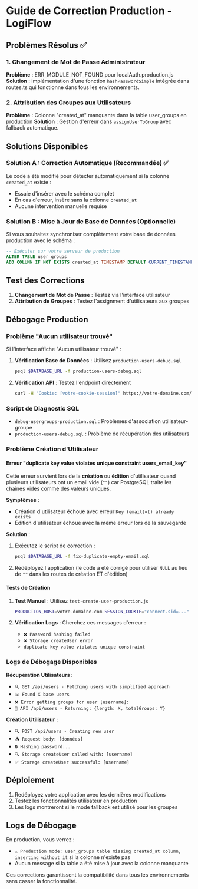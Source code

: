 # Guide de Correction Production - LogiFlow

## Problèmes Résolus ✅

### 1. Changement de Mot de Passe Administrateur
**Problème** : ERR_MODULE_NOT_FOUND pour localAuth.production.js
**Solution** : Implémentation d'une fonction `hashPasswordSimple` intégrée dans routes.ts qui fonctionne dans tous les environnements.

### 2. Attribution des Groupes aux Utilisateurs  
**Problème** : Colonne "created_at" manquante dans la table user_groups en production
**Solution** : Gestion d'erreur dans `assignUserToGroup` avec fallback automatique.

## Solutions Disponibles

### Solution A : Correction Automatique (Recommandée) ✅
Le code a été modifié pour détecter automatiquement si la colonne `created_at` existe :
- Essaie d'insérer avec le schéma complet
- En cas d'erreur, insère sans la colonne `created_at`
- Aucune intervention manuelle requise

### Solution B : Mise à Jour de Base de Données (Optionnelle)
Si vous souhaitez synchroniser complètement votre base de données production avec le schéma :

```sql
-- Exécuter sur votre serveur de production
ALTER TABLE user_groups 
ADD COLUMN IF NOT EXISTS created_at TIMESTAMP DEFAULT CURRENT_TIMESTAMP;
```

## Test des Corrections

1. **Changement de Mot de Passe** : Testez via l'interface utilisateur
2. **Attribution de Groupes** : Testez l'assignment d'utilisateurs aux groupes

## Débogage Production

### Problème "Aucun utilisateur trouvé"
Si l'interface affiche "Aucun utilisateur trouvé" :

1. **Vérification Base de Données** : Utilisez `production-users-debug.sql`
   ```bash
   psql $DATABASE_URL -f production-users-debug.sql
   ```

2. **Vérification API** : Testez l'endpoint directement
   ```bash
   curl -H "Cookie: [votre-cookie-session]" https://votre-domaine.com/api/users
   ```

### Script de Diagnostic SQL
- `debug-usergroups-production.sql` : Problèmes d'association utilisateur-groupe
- `production-users-debug.sql` : Problème de récupération des utilisateurs

### Problème Création d'Utilisateur

#### Erreur "duplicate key value violates unique constraint users_email_key"
Cette erreur survient lors de la **création** ou **édition** d'utilisateur quand plusieurs utilisateurs ont un email vide (`""`) car PostgreSQL traite les chaînes vides comme des valeurs uniques.

**Symptômes** :
- Création d'utilisateur échoue avec erreur `Key (email)=() already exists`
- Édition d'utilisateur échoue avec la même erreur lors de la sauvegarde

**Solution** :
1. Exécutez le script de correction :
   ```bash
   psql $DATABASE_URL -f fix-duplicate-empty-email.sql
   ```

2. Redéployez l'application (le code a été corrigé pour utiliser `NULL` au lieu de `""` dans les routes de création ET d'édition)

#### Tests de Création
1. **Test Manuel** : Utilisez `test-create-user-production.js`
   ```bash
   PRODUCTION_HOST=votre-domaine.com SESSION_COOKIE="connect.sid=..." node test-create-user-production.js
   ```

2. **Vérification Logs** : Cherchez ces messages d'erreur :
   - `❌ Password hashing failed`
   - `❌ Storage createUser error`
   - `duplicate key value violates unique constraint`

### Logs de Débogage Disponibles
**Récupération Utilisateurs :**
- `🔍 GET /api/users - Fetching users with simplified approach`
- `📊 Found X base users`
- `❌ Error getting groups for user [username]:`
- `🔐 API /api/users - Returning: {length: X, totalGroups: Y}`

**Création Utilisateur :**
- `🔍 POST /api/users - Creating new user`
- `📥 Request body: [données]`
- `🔒 Hashing password...`
- `🔍 Storage createUser called with: [username]`
- `✅ Storage createUser successful: [username]`

## Déploiement

1. Redéployez votre application avec les dernières modifications
2. Testez les fonctionnalités utilisateur en production
3. Les logs montreront si le mode fallback est utilisé pour les groupes

## Logs de Débogage

En production, vous verrez :
- `⚠️ Production mode: user_groups table missing created_at column, inserting without it` si la colonne n'existe pas
- Aucun message si la table a été mise à jour avec la colonne manquante

Ces corrections garantissent la compatibilité dans tous les environnements sans casser la fonctionnalité.